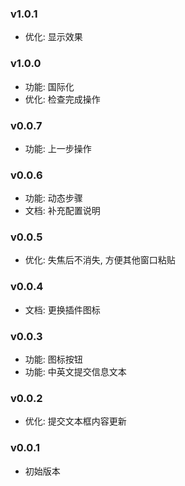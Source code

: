### v1.0.1

- 优化: 显示效果

### v1.0.0

- 功能: 国际化
- 优化: 检查完成操作

### v0.0.7

- 功能: 上一步操作

### v0.0.6

- 功能: 动态步骤
- 文档: 补充配置说明

### v0.0.5

- 优化: 失焦后不消失, 方便其他窗口粘贴

### v0.0.4

- 文档: 更换插件图标

### v0.0.3

- 功能: 图标按钮
- 功能: 中英文提交信息文本

### v0.0.2

- 优化: 提交文本框内容更新

### v0.0.1

- 初始版本
